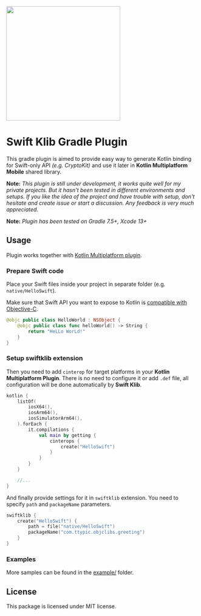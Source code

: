 <picture>
  <source media="(prefers-color-scheme: light)" srcset="docs/media/swiftklib-light.svg">
  <source media="(prefers-color-scheme: dark)" srcset="docs/media/swiftklib-dark.svg">
  <img src="docs/media/logo/titled-1.png" width="300">
</picture>

<br/>

# Swift Klib Gradle Plugin

This gradle plugin is aimed to provide easy way to generate Kotlin binding for
Swift-only API _(e.g. CryptoKit)_ and use it later in **Kotlin Multiplatform Mobile** shared library.

**Note:** _This plugin is still under development, it works quite well for my private projects. But
it hasn't been tested in different environments and setups. If you like the idea of the project and
have trouble with setup, don't hesitate and create issue or start a discussion. Any feedback is
very much appreciated._

**Note:** _Plugin has been tested on Gradle 7.5+, Xcode 13+_

## Usage

Plugin works together with [Kotlin Multiplatform plugin](https://plugins.gradle.org/plugin/org.jetbrains.kotlin.multiplatform).

### Prepare Swift code

Place your Swift files inside your project in separate folder (e.g. `native/HelloSwift`).

Make sure that Swift API you want to expose to Kotlin is [compatible with Objective-C](https://lazarevzubov.medium.com/compatible-with-objective-c-swift-code-e7c3239d949).

```swift
@objc public class HelloWorld : NSObject {
    @objc public class func helloWorld() -> String {
        return "HeLLo WorLd!"
    }
}
```

### Setup swiftklib extension

Then you need to add `cinterop` for target platforms in your **Kotlin Multiplatform Plugin**. There is
no need to configure it or add `.def` file, all configuration will be done automatically by **Swift Klib**.

```kotlin
kotlin {
    listOf(
        iosX64(),
        iosArm64(),
        iosSimulatorArm64(),
    ).forEach {
        it.compilations {
            val main by getting {
                cinterops {
                    create("HelloSwift")
                }
            }
        }
    }

    //...
}
```

And finally provide settings for it in `swiftklib` extension.
You need to specify `path` and `packageName` parameters.

```kotlin
swiftklib {
    create("HelloSwift") {
        path = file("native/HelloSwift")
        packageName("com.ttypic.objclibs.greeting")
    }
}
```

### Examples

More samples can be found in the [example/](https://github.com/ttypic/swift-klib-plugin/tree/main/example) folder.

## License

This package is licensed under MIT license.
